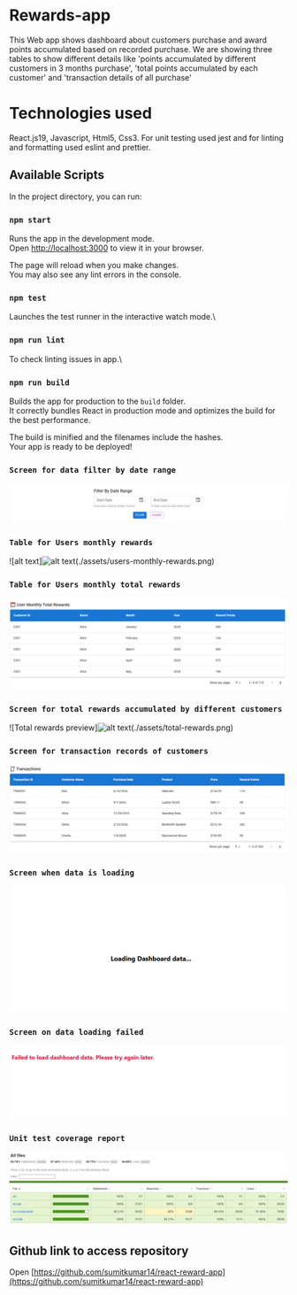 # Rewards-app

This Web app shows dashboard about customers purchase and award points accumulated based on recorded purchase. We are showing three tables to show different details like 'points accumulated by different customers in 3 months purchase', 'total points accumulated by each customer' and 'transaction details of all purchase'

# Technologies used
React.js19, Javascript, Html5, Css3. For unit testing used jest and for linting and formatting used eslint and prettier.

## Available Scripts

In the project directory, you can run:

### `npm start`

Runs the app in the development mode.\
Open [http://localhost:3000](http://localhost:3000) to view it in your browser.

The page will reload when you make changes.\
You may also see any lint errors in the console.

### `npm test`
Launches the test runner in the interactive watch mode.\

### `npm run lint`
To check linting issues in app.\

### `npm run build`
Builds the app for production to the `build` folder.\
It correctly bundles React in production mode and optimizes the build for the best performance.

The build is minified and the filenames include the hashes.\
Your app is ready to be deployed!

### `Screen for data filter by date range`

![filter-screen-preview](./assets/filter-screen.png)

### `Table for Users monthly rewards`
![alt text]![alt text](image.png)(./assets/users-monthly-rewards.png)

### `Table for Users monthly total rewards`

![monthly-total-rewards](./assets/monthly-total-rewards.png)

### `Screen for total rewards accumulated by different customers`

![Total rewards preview]![alt text](image.png)(./assets/total-rewards.png)


### `Screen for transaction records of customers`

![Transaction preview](./assets/transactions-preview.png)


### `Screen when data is loading`

![alt text](./assets/data-loading.png)

### `Screen on data loading failed`

![Fail to load preview](./assets/error-view.png)

### `Unit test coverage report`

![Coverage Report](./assets/coverage-img.png)

## Github link to access repository

Open [https://github.com/sumitkumar14/react-reward-app](https://github.com/sumitkumar14/react-reward-app)




